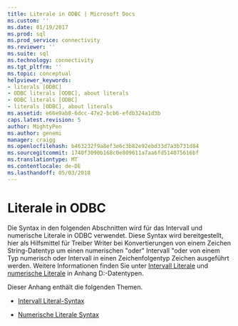 ```yaml
---
title: Literale in ODBC | Microsoft Docs
ms.custom: ''
ms.date: 01/19/2017
ms.prod: sql
ms.prod_service: connectivity
ms.reviewer: ''
ms.suite: sql
ms.technology: connectivity
ms.tgt_pltfrm: ''
ms.topic: conceptual
helpviewer_keywords:
- literals [ODBC]
- ODBC literals [ODBC], about literals
- ODBC literals [ODBC]
- literals [ODBC], about literals
ms.assetid: e66e9ab8-6dcc-47e2-bcb6-efdb324a1d3b
caps.latest.revision: 5
author: MightyPen
ms.author: genemi
manager: craigg
ms.openlocfilehash: b463232f9a8ef3e6c3b82e92ebd33d7a3b731d84
ms.sourcegitcommit: 1740f3090b168c0e809611a7aa6fd514075616bf
ms.translationtype: MT
ms.contentlocale: de-DE
ms.lasthandoff: 05/03/2018
---
```

# <a name="literals-in-odbc"></a>Literale in ODBC
Die Syntax in den folgenden Abschnitten wird für das Intervall und numerische Literale in ODBC verwendet. Diese Syntax wird bereitgestellt, hier als Hilfsmittel für Treiber Writer bei Konvertierungen von einem Zeichen String-Datentyp um einen numerischen "oder" Intervall "oder von einem Typ numerisch oder Intervall in einen Zeichenfolgentyp Zeichen ausgeführt werden. Weitere Informationen finden Sie unter [Intervall Literale](../../../odbc/reference/appendixes/interval-literals.md) und [numerische Literale](../../../odbc/reference/appendixes/numeric-literals.md) in Anhang D:-Datentypen.  
  
 Dieser Anhang enthält die folgenden Themen.  
  
-   [Intervall Literal-Syntax](../../../odbc/reference/appendixes/interval-literal-syntax.md)  
  
-   [Numerische Literale Syntax](../../../odbc/reference/appendixes/numeric-literal-syntax.md)
